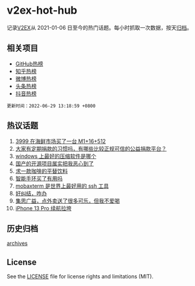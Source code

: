 # v2ex-hot-hub

 记录[V2EX](https://www.v2ex.com/)从 2021-01-06 日至今的热门话题。每小时抓取一次数据，按天[归档](archives)。
 
 ## 相关项目

- [GitHub热榜](https://github.com/snaildev/github-hot-hub)
- [知乎热榜](https://github.com/snaildev/zhihu-hot-hub)
- [微博热榜](https://github.com/snaildev/weibo-hot-hub)
- [头条热榜](https://github.com/snaildev/toutiao-hot-hub)
- [抖音热榜](https://github.com/snaildev/douyin-hot-hub)


 `更新时间：2022-06-29 13:18:59 +0800`

## 热议话题

1. [3999 在海鲜市场买了一台 M1+16+512](https://www.v2ex.com/t/862834)
1. [大家有定期捐款的习惯吗，有哪些比较正规可信的公益捐款平台？](https://www.v2ex.com/t/862785)
1. [windows 上最好的压缩软件是哪个](https://www.v2ex.com/t/862733)
1. [国产的开源项目属实把我恶心到了](https://www.v2ex.com/t/862868)
1. [求一款咖啡的平替饮料](https://www.v2ex.com/t/862777)
1. [智能手环买了有用吗](https://www.v2ex.com/t/862732)
1. [mobaxterm 是世界上最好用的 ssh 工具](https://www.v2ex.com/t/862704)
1. [好纠结，咋办](https://www.v2ex.com/t/862781)
1. [集思广益，点外卖送了很多可乐，但我不爱喝](https://www.v2ex.com/t/862723)
1. [iPhone 13 Pro 续航拉垮](https://www.v2ex.com/t/862846)

## 历史归档

[archives](archives)

## License

See the [LICENSE](LICENSE) file for license rights and limitations (MIT).
